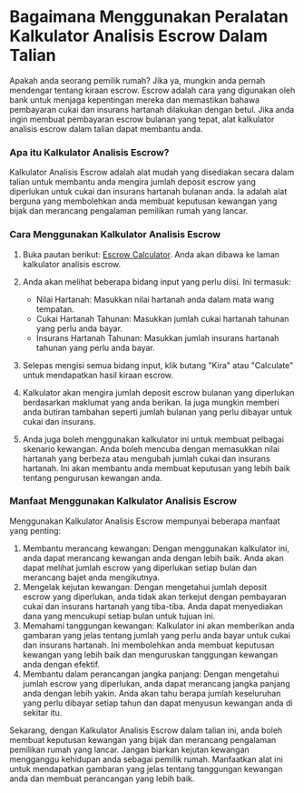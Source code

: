 Bagaimana Menggunakan Peralatan Kalkulator Analisis Escrow Dalam Talian
=======================================================================

Apakah anda seorang pemilik rumah? Jika ya, mungkin anda pernah mendengar tentang kiraan escrow. Escrow adalah cara yang digunakan oleh bank untuk menjaga kepentingan mereka dan memastikan bahawa pembayaran cukai dan insurans hartanah dilakukan dengan betul. Jika anda ingin membuat pembayaran escrow bulanan yang tepat, alat kalkulator analisis escrow dalam talian dapat membantu anda.

### Apa itu Kalkulator Analisis Escrow?

Kalkulator Analisis Escrow adalah alat mudah yang disediakan secara dalam talian untuk membantu anda mengira jumlah deposit escrow yang diperlukan untuk cukai dan insurans hartanah bulanan anda. Ia adalah alat berguna yang membolehkan anda membuat keputusan kewangan yang bijak dan merancang pengalaman pemilikan rumah yang lancar.

### Cara Menggunakan Kalkulator Analisis Escrow

1. Buka pautan berikut: [Escrow Calculator](https://www.onlinecalculatorsfree.com/ms/financial/escrow-calculator.html). Anda akan dibawa ke laman kalkulator analisis escrow.
2. Anda akan melihat beberapa bidang input yang perlu diisi. Ini termasuk:
    
    
    - Nilai Hartanah: Masukkan nilai hartanah anda dalam mata wang tempatan.
    - Cukai Hartanah Tahunan: Masukkan jumlah cukai hartanah tahunan yang perlu anda bayar.
    - Insurans Hartanah Tahunan: Masukkan jumlah insurans hartanah tahunan yang perlu anda bayar.
3. Selepas mengisi semua bidang input, klik butang "Kira" atau "Calculate" untuk mendapatkan hasil kiraan escrow.
4. Kalkulator akan mengira jumlah deposit escrow bulanan yang diperlukan berdasarkan maklumat yang anda berikan. Ia juga mungkin memberi anda butiran tambahan seperti jumlah bulanan yang perlu dibayar untuk cukai dan insurans.
5. Anda juga boleh menggunakan kalkulator ini untuk membuat pelbagai skenario kewangan. Anda boleh mencuba dengan memasukkan nilai hartanah yang berbeza atau mengubah jumlah cukai dan insurans hartanah. Ini akan membantu anda membuat keputusan yang lebih baik tentang pengurusan kewangan anda.

### Manfaat Menggunakan Kalkulator Analisis Escrow

Menggunakan Kalkulator Analisis Escrow mempunyai beberapa manfaat yang penting:

1. Membantu merancang kewangan: Dengan menggunakan kalkulator ini, anda dapat merancang kewangan anda dengan lebih baik. Anda akan dapat melihat jumlah escrow yang diperlukan setiap bulan dan merancang bajet anda mengikutnya.
2. Mengelak kejutan kewangan: Dengan mengetahui jumlah deposit escrow yang diperlukan, anda tidak akan terkejut dengan pembayaran cukai dan insurans hartanah yang tiba-tiba. Anda dapat menyediakan dana yang mencukupi setiap bulan untuk tujuan ini.
3. Memahami tanggungan kewangan: Kalkulator ini akan memberikan anda gambaran yang jelas tentang jumlah yang perlu anda bayar untuk cukai dan insurans hartanah. Ini membolehkan anda membuat keputusan kewangan yang lebih baik dan menguruskan tanggungan kewangan anda dengan efektif.
4. Membantu dalam perancangan jangka panjang: Dengan mengetahui jumlah escrow yang diperlukan, anda dapat merancang jangka panjang anda dengan lebih yakin. Anda akan tahu berapa jumlah keseluruhan yang perlu dibayar setiap tahun dan dapat menyusun kewangan anda di sekitar itu.

Sekarang, dengan Kalkulator Analisis Escrow dalam talian ini, anda boleh membuat keputusan kewangan yang bijak dan merancang pengalaman pemilikan rumah yang lancar. Jangan biarkan kejutan kewangan mengganggu kehidupan anda sebagai pemilik rumah. Manfaatkan alat ini untuk mendapatkan gambaran yang jelas tentang tanggungan kewangan anda dan membuat perancangan yang lebih baik.